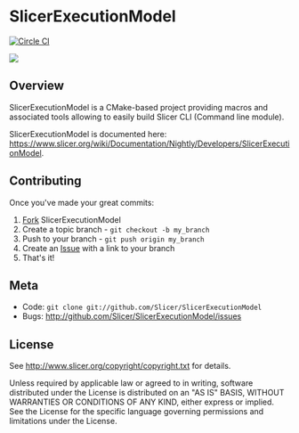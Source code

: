 SlicerExecutionModel
====================

[![Circle CI](https://circleci.com/gh/Slicer/SlicerExecutionModel.svg?style=svg)](https://circleci.com/gh/Slicer/SlicerExecutionModel)

[![](https://images.microbadger.com/badges/image/slicer/slicerexecutionmodel.svg)](https://microbadger.com/images/slicer/slicerexecutionmodel)

Overview
--------

SlicerExecutionModel is a CMake-based project providing macros and associated tools
allowing to easily build Slicer CLI (Command line module).

SlicerExecutionModel is documented here: https://www.slicer.org/wiki/Documentation/Nightly/Developers/SlicerExecutionModel.

Contributing
------------

Once you've made your great commits:

1. [Fork][fk] SlicerExecutionModel
2. Create a topic branch - `git checkout -b my_branch`
3. Push to your branch - `git push origin my_branch`
4. Create an [Issue][is] with a link to your branch
5. That's it!


Meta
----

* Code: `git clone git://github.com/Slicer/SlicerExecutionModel`
* Bugs: <http://github.com/Slicer/SlicerExecutionModel/issues>

License
-------

See http://www.slicer.org/copyright/copyright.txt for details.

Unless required by applicable law or agreed to in writing, software
distributed under the License is distributed on an "AS IS" BASIS,
WITHOUT WARRANTIES OR CONDITIONS OF ANY KIND, either express or implied.
See the License for the specific language governing permissions and
limitations under the License.


[fk]: http://help.github.com/forking/
[is]: http://github.com/Slicer/SlicerExecutionModel/issues

